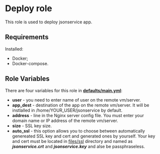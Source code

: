 Deploy role
=========

This role is used to deploy jsonservice app. 

Requirements
------------

Installed:
* Docker;
* Docker-compose.

Role Variables
--------------

There are four variables for this role in [<b>defaults/main.yml</b>](defaults/main.yml):
* <b>user</b> - you need to enter name of user on the remote vm/server.
* <b>app_dest</b> - destination of the app on the remote vm/server. It will be instlalled in /home/YOUR_USER/jsonservice by default.
* <b>address</b> - line in the Nginx server config file. You must enter your domain name or IP address of the remote vm/server.
* <b>size</b> - SSL key size.
* <b>auto_ssl</b> - this option allows you to choose between automatically genereated SSL key and cert and 
generated ones by yourself. Your key and cert must be located in [files/ssl](files/ssl) directory and named as **_jsonservice.crt_** and **_jsonservice.key_** and alse be passphraseless.